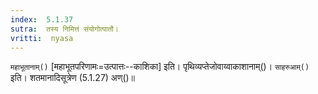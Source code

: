 ```yaml
---
index:  5.1.37
sutra:  तस्य निमित्तं संयोगोत्पातौ।
vritti:  nyasa
---
```


`महाभूतानाम्()` [महाभूतपरिणामः=उत्पात्तः--काशिका] इति। पृथिव्यप्तेजोवाय्वाकाशानाम्()। `साहरुआम्()` इति। शतमानादिसूत्रेण (5.1.27) अण्()॥

